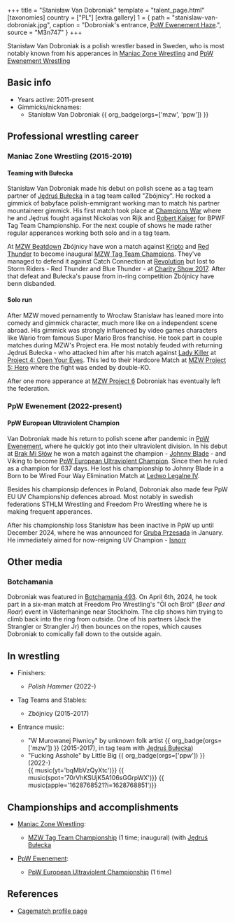 +++
title = "Stanisław Van Dobroniak"
template = "talent_page.html"
[taxonomies]
country = ["PL"]
[extra.gallery]
1 = { path = "stanislaw-van-dobroniak.jpg", caption = "Dobroniak's entrance, [PpW Ewenement Haze](@/e/ppw/2024-04-20-ppw-ewenement-haze.md).", source = "M3n747" }
+++

Stanisław Van Dobroniak is a polish wrestler based in Sweden, who is most notably known from his apperances in [Maniac Zone Wrestling](@/o/mzw.md) and [PpW Ewenement Wrestling](@/o/ppw.md)

## Basic info

* Years active: 2011-present
* Gimmicks/nicknames:
  - Stanisław Van Dobroniak  {{ org_badge(orgs=['mzw', 'ppw']) }}

## Professional wrestling career

### Maniac Zone Wrestling (2015-2019)

#### Teaming with Bułecka

Stanisław Van Dobroniak made his debut on polish scene as a tag team partner of [Jędruś Bułecka](@/w/jedrus-bulecka.md) in a tag team called "Zbójnicy". He rocked a gimmick of babyface polish-emmigrant working man to match his partner mountaineer gimmick. His first match took place at [Champions War](@/e/mzw/2015-05-31-mzw-champions-war.md) where he and Jędruś fought against Nickolas von Rijk and [Robert Kaiser](@/w/robert-kaiser.md) for 	BPWF Tag Team Championship. For the next couple of shows he made rather regular apperances working both solo and in a tag team. 

At [MZW Beatdown](@/e/mzw/2016-05-14-mzw-beatdown.md) Zbójnicy have won a match against [Kripto](@/w/kripto.md) and [Red Thunder](@/w/red-thunder.md) to become inaugural [MZW Tag Team Champions](@/c/mzw-tag-team-championship.md). They've managed to defend it against Catch Connection at [Revolution](@/e/mzw/2016-11-05-mzw-revolution.md) but lost to Storm Riders - Red Thunder and Blue Thunder - at [Charity Show 2017](@/e/mzw/2017-01-15-mzw-charity-show-2017.md). After that defeat and Bułecka's pause from in-ring competition Zbójnicy have benn disbanded.

#### Solo run

After MZW moved pernamently to Wrocław Stanisław has leaned more into comedy and gimmick character, much more like on a independent scene abroad. His gimmick was strongly influenced by video games characters like Wario from famous Super Mario Bros franchise. He took part in couple matches during MZW's Project era. He most notably feuded with returning Jędruś Bułecka - who attacked him after his match against [Lady Killer](@/w/boro.md) at [Project 4: Open Your Eyes](@/e/mzw/2019-03-23-mzw-project-4-open-your-eyes.md). This led to their Hardcore Match at [MZW Project 5: Hero](@/e/mzw/2019-06-01-mzw-project-5-hero.md) where the fight was ended by double-KO. 

After one more apperance at [MZW Project 6](@/e/mzw/2019-08-24-mzw-project-6-death-and-glory.md) Dobroniak has eventually left the federation.

### PpW Ewenement (2022-present)

#### PpW European Ultraviolent Champion

Van Dobroniak made his return to polish scene after pandemic in [PpW Ewenement](@/o/ppw.md), where he quickly got into their ultraviolent division. In his debut at [Brak Mi Słów](@/e/ppw/2022-09-10-ppw-brak-mi-slow.md) he won a match against the champion - [Johnny Blade](@/w/johnny-blade.md) - and Viking to become [PpW European Ultraviolent Champion](@/c/ppw-european-ultraviolent-championship.md). Since then he ruled as a champion for 637 days. He lost his championship to Johnny Blade in a Born to be Wired Four Way Elimination Match at [Ledwo Legalne IV](@/e/ppw/2024-06-08-ppw-ledwo-legalne-4.md). 

Besides his championsip defences in Poland, Dobroniak also made few PpW EU UV Championship defences abroad. Most notably in swedish federations STHLM Wrestling and Freedom Pro Wrestling where he is making frequent apperances.

After his championship loss Stanisław has been inactive in PpW up until December 2024, where he was announced for [Gruba Przesada](@/e/ppw/2025-01-25-ppw-gruba-przesada.md) in January. He immediately aimed for now-reigning UV Champion - [Isnorr](@/w/isnorr.md)

## Other media

### Botchamania

Dobroniak was featured in [Botchamania 493][bm-493]. On April 6th, 2024, he took part in a six-man match at Freedom Pro Wrestling's "Öl och Bröl" (_Beer and Roar_) event in Västerhaninge near Stockholm.
The clip shows him trying to climb back into the ring from outside. One of his partners (Jack the Strangler or Strangler Jr) then bounces on the ropes, which causes Dobroniak to comically fall down to the outside again.

## In wrestling

* Finishers:
  - _Polish Hammer_ (2022-)

* Tag Teams and Stables:
  - Zbójnicy (2015-2017)

* Entrance music:
  - "W Murowanej Piwnicy" by unknown folk artist
    {{ org_badge(orgs=['mzw']) }} (2015-2017), in tag team with [Jędruś Bułecka](@/w/jedrus-bulecka.md)) <br>
  - "Fucking Asshole" by Little Big 
    {{ org_badge(orgs=['ppw']) }} (2022-) <br>
    {{ music(yt='bqMbVzQyXtc')}}
    {{ music(spot='70rVhKSUjK5A106sGGrpWX')}}
    {{ music(apple='1628768521?i=1628768851')}}

## Championships and accomplishments

* [Maniac Zone Wrestling](@/o/mzw.md):
  - [MZW Tag Team Championship](@/c/mzw-tag-team-championship.md) (1 time; inaugural) (with [Jędruś Bułecka](@/w/jedrus-bulecka.md)

* [PpW Ewenement](@/o/ppw.md):
  - [PpW European Ultraviolent Championship](@/c/ppw-european-ultraviolent-championship.md) (1 time)

## References

* [Cagematch profile page](https://www.cagematch.net/?id=2&nr=14513)

[bm-493]: https://www.youtube.com/watch?v=2azqxchwafo
